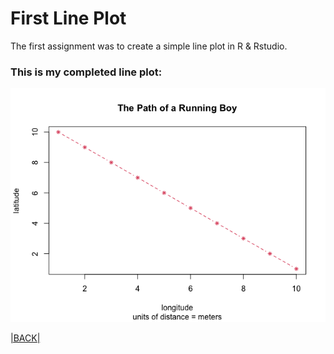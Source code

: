 # First Line Plot

The first assignment was to create a simple line plot in R & Rstudio.

### This is my completed line plot:
![](first_line_plot.png)


[|BACK|](README.md)

